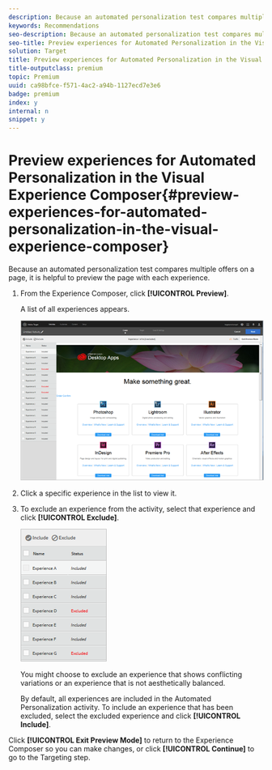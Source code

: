 ```yaml
---
description: Because an automated personalization test compares multiple offers on a page, it is helpful to preview the page with each experience.
keywords: Recommendations
seo-description: Because an automated personalization test compares multiple offers on a page, it is helpful to preview the page with each experience.
seo-title: Preview experiences for Automated Personalization in the Visual Experience Composer
solution: Target
title: Preview experiences for Automated Personalization in the Visual Experience Composer
title-outputclass: premium
topic: Premium
uuid: ca98bfce-f571-4ac2-a94b-1127ecd7e3e6
badge: premium
index: y
internal: n
snippet: y
---
```


# Preview experiences for Automated Personalization in the Visual Experience Composer{#preview-experiences-for-automated-personalization-in-the-visual-experience-composer}

Because an automated personalization test compares multiple offers on a page, it is helpful to preview the page with each experience.

1. From the Experience Composer, click **[!UICONTROL Preview]**.

   A list of all experiences appears.

   ![](assets/ap_preview.png)

1. Click a specific experience in the list to view it.

1. To exclude an experience from the activity, select that experience and click **[!UICONTROL Exclude]**.

   ![](assets/ap_exclude.png)

   You might choose to exclude an experience that shows conflicting variations or an experience that is not aesthetically balanced.

   By default, all experiences are included in the Automated Personalization activity. To include an experience that has been excluded, select the excluded experience and click **[!UICONTROL Include]**. 

Click **[!UICONTROL Exit Preview Mode]** to return to the Experience Composer so you can make changes, or click **[!UICONTROL Continue]** to go to the Targeting step. 

